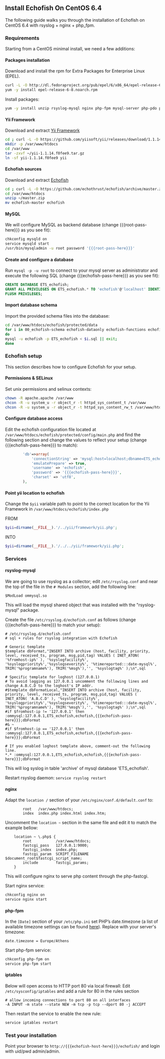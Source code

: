 ## Install Echofish On CentOS 6.4

The following guide walks you through the installation of Echofish on CentOS 6.4 with rsyslog + nginx + php_fpm.

### Requirements

Starting from a CentOS minimal install, we need a few additions:

#### Packages installation

Download and install the rpm for Extra Packages for Enterprise Linux (EPEL).

```sh
curl -L -O http://dl.fedoraproject.org/pub/epel/6/x86_64/epel-release-6-8.noarch.rpm
yum -y install epel-release-6-8.noarch.rpm
```

Install packages:

```sh
yum -y install unzip rsyslog-mysql nginx php-fpm mysql-server php-pdo php-mysql
```

#### Yii Framework

Download and extract [Yii Framework](http://www.yiiframework.com/)

```sh
cd ; curl -L -O https://github.com/yiisoft/yii/releases/download/1.1.14/yii-1.1.14.f0fee9.tar.gz
mkdir -p /var/www/htdocs
cd /var/www
tar -zxvf ~/yii-1.1.14.f0fee9.tar.gz
ln -sf yii-1.1.14.f0fee9 yii
```

#### Echofish sources

Download and extract [Echofish](https://github.com/echothrust/echofish)

```sh
cd ; curl -L -O https://github.com/echothrust/echofish/archive/master.zip
cd /var/www/htdocs
unzip ~/master.zip
mv echofish-master echofish
```

#### MySQL

We will configure MySQL as backend database (change {{{root-pass-here}}} as you see fit):

```sh
chkconfig mysqld on
service mysqld start
/usr/bin/mysqladmin -u root password '{{{root-pass-here}}}'
```

#### Create and configure a database 

Run `mysql -p -u root` to connect to your mysql server as administrator and execute the following SQL (change {{{echofish-pass-here}}} as you see fit):

```sql
CREATE DATABASE ETS_echofish;
GRANT ALL PRIVILEGES ON ETS_echofish.* TO 'echofish'@'localhost' IDENTIFIED BY '{{{echofish-pass-here}}}' WITH GRANT OPTION;
FLUSH PRIVILEGES;
```

#### Import database schema

Import the provided schema files into the database:

```sh
cd /var/www/htdocs/echofish/protected/data
for i in 00_echofish-schema echofish-dataonly echofish-functions echofish-procedures echofish-triggers echofish-events ;
do
mysql -u echofish -p ETS_echofish < $i.sql || exit;
done
```

### Echofish setup

This section describes how to configure Echofish for your setup.

#### Permissions & SELinux

Set unix permissions and selinux contexts:

```sh
chown -R apache.apache /var/www
chcon -R -u system_u -r object_r -t httpd_sys_content_t /var/www
chcon -R -u system_u -r object_r -t httpd_sys_content_rw_t /var/www/htdocs/echofish/assets
```


#### Configure database access

Edit the echofish configuration file located at `/var/www/htdocs/echofish/protected/config/main.php` and find the following section and change the values to reflect your setup (change {{{echofish-pass-here}}} to match):

```php
		'db'=>array(
			'connectionString' => 'mysql:host=localhost;dbname=ETS_echofish',
			'emulatePrepare' => true,
			'username' => 'echofish',
			'password' => '{{{echofish-pass-here}}}',
			'charset' => 'utf8',
		),
```

#### Point yii location to echofish

Change the `$yii` variable path to point to the correct location for the Yii Framework in `/var/www/htdocs/echofish/index.php`

FROM

```php
$yii=dirname(__FILE__).'/../yii/framework/yii.php'; 
```

INTO

```php
$yii=dirname(__FILE__).'/../../yii/framework/yii.php'; 
```

### Services

#### rsyslog-mysql

We are going to use rsyslog as a collector; edit `/etc/rsyslog.conf` and near the top of the file in the `# Modules` section, add the following line:

```
$ModLoad ommysql.so
```

This will load the mysql shared object that was installed with the "rsyslog-mysql" package.

Create the file `/etc/rsyslog.d/echofish.conf` as follows (change {{{echofish-pass-here}}} to match your setup):

```
# /etc/rsyslog.d/echofish.conf
# sql + rules for rsyslog integration with Echofish

# Generic template
$template dbFormat,"INSERT INTO archive (host, facility, priority, level, received_ts, program, msg,pid,tag) VALUES ( INET_ATON( '%fromhost-ip%' ), '%syslogfacility%', '%syslogpriority%','%syslogseverity%', '%timereported:::date-mysql%', TRIM('%programname%'), TRIM('%msg%'),'', '%syslogtag%' );\n",sql

# Specific template for loghost (127.0.0.1)
# To avoid logging as 127.0.0.1 uncomment the following lines and change A.B.C.D to the loghost's IP addr.
#$template dbFormatLocal,"INSERT INTO archive (host, facility, priority, level, received_ts, program, msg,pid,tag) VALUES ( INET_ATON( 'A.B.C.D' ), '%syslogfacility%', '%syslogpriority%','%syslogseverity%', '%timereported:::date-mysql%', TRIM('%programname%'), TRIM('%msg%'),'', '%syslogtag%' );\n",sql
#if $fromhost-ip != '127.0.0.1' then :ommysql:127.0.0.1,ETS_echofish,echofish,{{{echofish-pass-here}}};dbFormat
#& ~
#if $fromhost-ip == '127.0.0.1' then :ommysql:127.0.0.1,ETS_echofish,echofish,{{{echofish-pass-here}}};dbFormat

# If you enabled loghost template above, comment-out the following line.
*.* :ommysql:127.0.0.1,ETS_echofish,echofish,{{{echofish-pass-here}}};dbFormat
```

This will log syslog in table 'archive' of mysql database 'ETS_echofish'.

Restart rsyslog daemon: `service rsyslog restart`

#### nginx

Adapt the `location /` section of your `/etc/nginx/conf.d/default.conf` to:

```
        root   /var/www/htdocs;
        index  index.php index.html index.htm;
```

Uncomment the `location ~` section in the same file and edit it to match the example bellow:

```
    location ~ \.php$ {
        root           /var/www/htdocs;
        fastcgi_pass   127.0.0.1:9000;
        fastcgi_index  index.php;
        fastcgi_param  SCRIPT_FILENAME  $document_root$fastcgi_script_name;
        include        fastcgi_params;
    }
```

This will configure nginx to serve php content through the php-fastcgi.

Start nginx service:

```sh
chkconfig nginx on
service nginx start
```

#### php-fpm

In the `[Date]` section of your `/etc/php.ini` set PHP’s date.timezone (a list of available timezone settings can be found [here](http://uk.php.net/manual/en/timezones.php)). Replace with your server's timezone:

```
date.timezone = Europe/Athens
```

Start php-fpm service:

```sh
chkconfig php-fpm on
service php-fpm start
```

#### iptables

Below will open access to HTTP port 80 via local firewall: Edit `/etc/sysconfig/iptables` and add a rule for 80 in the rules section

```
# allow incoming connections to port 80 on all interfaces
-A INPUT -m state --state NEW -m tcp -p tcp --dport 80 -j ACCEPT
```

Then restart the service to enable the new rule:

```sh
service iptables restart
```

### Test your installation

Point your browser to `http://{{{echofish-host-here}}}/echofish/` and login with uid/pwd admin/admin.